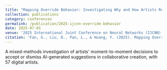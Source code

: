 ```yaml
---
title: "Mapping Override Behavior: Investigating Why and How Artists Reject AI Suggestions in Collaborative Creation (CCF C)"
collection: publications
category: conferences
permalink: /publication/2025-ijcnn-override-behavior
date: 2025-07-01
venue: '2025 International Joint Conference on Neural Networks (IJCNN)'
citation: 'Fan, G., Liu, D., Pan, L., & Huang, Y. (2025). Mapping Override Behavior: Investigating Why and How Artists Reject AI Suggestions in Collaborative Creation. In <i>2025 International Joint Conference on Neural Networks (IJCNN)</i>. IEEE.'
---
```


A mixed-methods investigation of artists' moment-to-moment decisions to accept or dismiss AI-generated suggestions in collaborative creation, with 57 digital artists.

